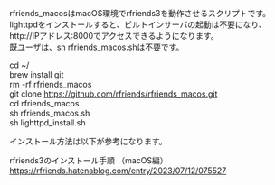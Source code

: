 rfriends_macosはmacOS環境でrfriends3を動作させるスクリプトです。  
lighttpdをインストールすると、ビルトインサーバの起動は不要になり、http://IPアドレス:8000でアクセスできるようになります。  
既ユーザは、sh rfriends_macos.shは不要です。  
  
cd ~/  
brew install git  
rm -rf rfriends_macos  
git clone https://github.com/rfriends/rfriends_macos.git  
cd rfriends_macos  
sh rfriends_macos.sh  
sh lighttpd_install.sh  
  
インストール方法は以下が参考になります。 
  
rfriends3のインストール手順 （macOS編）  
https://rfriends.hatenablog.com/entry/2023/07/12/075527  

